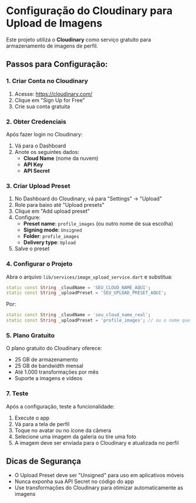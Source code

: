 # Configuração do Cloudinary para Upload de Imagens

Este projeto utiliza o **Cloudinary** como serviço gratuito para armazenamento de imagens de perfil.

## Passos para Configuração:

### 1. Criar Conta no Cloudinary

1. Acesse: https://cloudinary.com/
2. Clique em "Sign Up for Free"
3. Crie sua conta gratuita

### 2. Obter Credenciais

Após fazer login no Cloudinary:

1. Vá para o Dashboard
2. Anote os seguintes dados:
   - **Cloud Name** (nome da nuvem)
   - **API Key**
   - **API Secret**

### 3. Criar Upload Preset

1. No Dashboard do Cloudinary, vá para "Settings" → "Upload"
2. Role para baixo até "Upload presets"
3. Clique em "Add upload preset"
4. Configure:
   - **Preset name**: `profile_images` (ou outro nome de sua escolha)
   - **Signing mode**: `Unsigned`
   - **Folder**: `profile_images`
   - **Delivery type**: `Upload`
5. Salve o preset

### 4. Configurar o Projeto

Abra o arquivo `lib/services/image_upload_service.dart` e substitua:

```dart
static const String _cloudName = 'SEU_CLOUD_NAME_AQUI';
static const String _uploadPreset = 'SEU_UPLOAD_PRESET_AQUI';
```

Por:

```dart
static const String _cloudName = 'seu_cloud_name_real';
static const String _uploadPreset = 'profile_images'; // ou o nome que você escolheu
```

### 5. Plano Gratuito

O plano gratuito do Cloudinary oferece:

- 25 GB de armazenamento
- 25 GB de bandwidth mensal
- Até 1.000 transformações por mês
- Suporte a imagens e vídeos

### 7. Teste

Após a configuração, teste a funcionalidade:

1. Execute o app
2. Vá para a tela de perfil
3. Toque no avatar ou no ícone da câmera
4. Selecione uma imagem da galeria ou tire uma foto
5. A imagem deve ser enviada para o Cloudinary e atualizada no perfil

## Dicas de Segurança

- O Upload Preset deve ser "Unsigned" para uso em aplicativos móveis
- Nunca exponha sua API Secret no código do app
- Use transformações do Cloudinary para otimizar automaticamente as imagens
